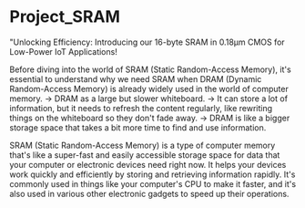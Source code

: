 # Project_SRAM
"Unlocking Efficiency: Introducing our 16-byte SRAM in 0.18μm CMOS for Low-Power IoT Applications!

Before diving into the world of SRAM (Static Random-Access Memory), it's essential to understand why we need SRAM when DRAM (Dynamic Random-Access Memory) is already widely used in the world of computer memory. 
-> DRAM as a large but slower whiteboard.
-> It can store a lot of information, but it needs to refresh the content regularly, like rewriting things on the whiteboard so they don't fade away.
-> DRAM is like a bigger storage space that takes a bit more time to find and use information.

SRAM (Static Random-Access Memory) is a type of computer memory that's like a super-fast and easily accessible storage space for data that your computer or electronic devices need right now. 
It helps your devices work quickly and efficiently by storing and retrieving information rapidly. 
It's commonly used in things like your computer's CPU to make it faster, and it's also used in various other electronic gadgets to speed up their operations.





